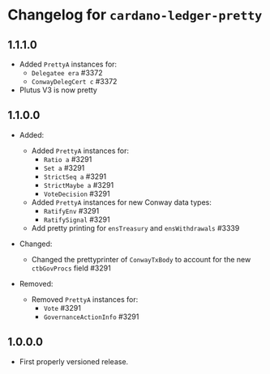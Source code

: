 # Changelog for `cardano-ledger-pretty`

## 1.1.1.0

 * Added `PrettyA` instances for:
   * `Delegatee era` #3372
   * `ConwayDelegCert c` #3372
 * Plutus V3 is now pretty

## 1.1.0.0

* Added:
  * Added `PrettyA` instances for:
    * `Ratio a` #3291
    * `Set a` #3291
    * `StrictSeq a` #3291
    * `StrictMaybe a` #3291
    * `VoteDecision` #3291
  * Added `PrettyA` instances for new Conway data types:
    * `RatifyEnv` #3291
    * `RatifySignal` #3291
  * Add pretty printing for `ensTreasury` and `ensWithdrawals` #3339

* Changed:
  * Changed the prettyprinter of `ConwayTxBody` to account for the new
    `ctbGovProcs` field #3291

* Removed:
  * Removed `PrettyA` instances for:
    * `Vote` #3291
    * `GovernanceActionInfo` #3291

## 1.0.0.0

* First properly versioned release.
